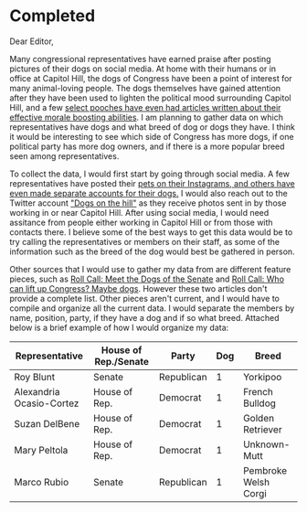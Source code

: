 # Completed  
Dear Editor,  

Many congressional representatives have earned praise after posting pictures of their dogs on social media. At home with their humans or in office at Capitol Hill, the dogs of Congress have been a point of interest for many animal-loving people. The dogs themselves have gained attention after they have been used to lighten the political mood surrounding Capitol Hill, and a few [select pooches have even had articles written about their effective morale boosting abilities](https://rollcall.com/2022/10/27/who-can-lift-up-congress-maybe-dogs/). I am planning to gather data on which representatives have dogs and what breed of dog or dogs they have. I think it would be interesting to see which side of Congress has more dogs, if one political party has more dog owners, and if there is a more popular breed seen among representatives.  

To collect the data, I would first start by going through social media. A few representatives have posted their [pets on their Instagrams, and others have even made separate accounts for their dogs.](https://www.popsugar.com/pets/photo-gallery/48196724/embed/48196763/AOC) I would also reach out to the Twitter account ["Dogs on the hill"](https://twitter.com/capitolhilldogs) as they receive photos sent in by those working in or near Capitol Hill. After using social media, I would need assitance from people either working in Capitol Hill or from those with contacts there. I believe some of the best ways to get this data would be to try calling the representatives or members on their staff, as some of the information such as the breed of the dog would best be gathered in person.  

Other sources that I would use to gather my data from are different feature pieces, such as [Roll Call: Meet the Dogs of the Senate](https://rollcall.com/2017/05/01/meet-the-dogs-of-the-senate/) and [Roll Call: Who can lift up Congress? Maybe dogs](https://rollcall.com/2022/10/27/who-can-lift-up-congress-maybe-dogs/). However these two articles don't provide a complete list. Other pieces aren't current, and I would have to compile and organize all the current data. I would separate the members by name, position, party, if they have a dog and if so what breed. Attached below is a brief example of how I would organize my data:   


| Representative | House of Rep./Senate | Party | Dog | Breed |
----------------- | ------------------- | ------ | -----| ----| 
| Roy Blunt       | Senate              | Republican | 1 | Yorkipoo |
| Alexandria Ocasio-Cortez | House of Rep.| Democrat | 1| French Bulldog| 
| Suzan DelBene   | House of Rep.     | Democrat   | 1 | Golden Retriever |
|Mary Peltola    | House of Rep.       | Democrat | 1  | Unknown- Mutt |
| Marco Rubio    | Senate              | Republican | 1 | Pembroke Welsh Corgi |  

